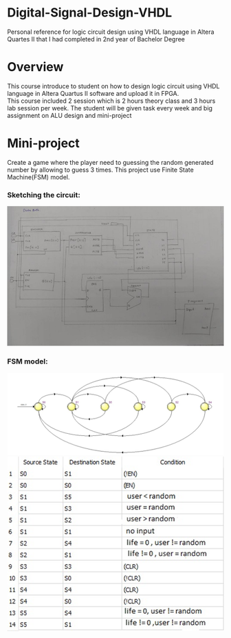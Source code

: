 # Digital-Signal-Design-VHDL
Personal reference for logic circuit design using VHDL language in Altera Quartes II that I had completed in 2nd year of Bachelor Degree
# Overview
This course introduce to student on how to design logic circuit using VHDL language in Altera Quartus II software and upload it in FPGA.<br>
This course included 2 session which is 2 hours theory class and 3 hours lab session per week. The student will be given task every week and big assignment on ALU design and mini-project<br>

# Mini-project
Create a game where the player need to guessing the random generated number by allowing to guess 3 times. This project use Finite State Machine(FSM) model. 

### Sketching the circuit: <br />
![](https://github.com/Hafizuddin961/Digital-Signal-Design-VHDL/blob/master/sketch.png)

### FSM model:
![](https://github.com/Hafizuddin961/Digital-Signal-Design-VHDL/blob/master/FSM-1.png)
![](https://github.com/Hafizuddin961/Digital-Signal-Design-VHDL/blob/master/FSM-2.png)
